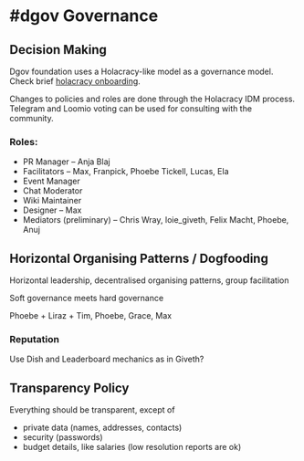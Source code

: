 # \#dgov Governance

## Decision Making

Dgov foundation uses a Holacracy-like model as a governance model. Check brief [holacracy onboarding](holacracy.md).

Changes to policies and roles are done through the Holacracy IDM process. Telegram and Loomio voting can be used for consulting with the community.

### Roles:

* PR Manager – Anja Blaj
* Facilitators – Max, Franpick, Phoebe Tickell, Lucas, Ela
* Event Manager
* Chat Moderator
* Wiki Maintainer
* Designer – Max
* Mediators \(preliminary\) – Chris Wray, loie\_giveth, Felix Macht, Phoebe, Anuj

## Horizontal Organising Patterns / Dogfooding

Horizontal leadership, decentralised organising patterns, group facilitation

Soft governance meets hard governance

Phoebe + Liraz + Tim, Phoebe, Grace, Max

### Reputation

Use Dish and Leaderboard mechanics as in Giveth?

## Transparency Policy

Everything should be transparent, except of 

* private data \(names, addresses, contacts\)
* security \(passwords\)
* budget details, like salaries \(low resolution reports are ok\)

### 

